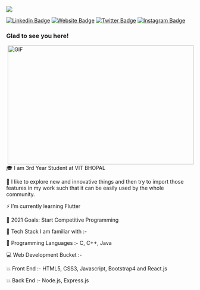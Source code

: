 

<!---
Please consider starring the repo if you find this useful in any manner
or use it. It helps me a lot.
-->

<img src="https://readme-typing-svg.herokuapp.com/?lines=Hello,+There!+👋;This+is+Rohan+Modi....;Nice+to+meet+you!&center=true&size=30">


[![Linkedin Badge](https://img.shields.io/badge/-LinkedIn-0e76a8?style=flat-square&logo=Linkedin&logoColor=white)](https://www.linkedin.com/in/rohanmodi-79647819a/)
[![Website Badge](https://img.shields.io/badge/Website-3b5998?style=flat-square&logo=google-chrome&logoColor=white)]()
[![Twitter Badge](https://img.shields.io/badge/-Twitter-00acee?style=flat-square&logo=Twitter&logoColor=white)](https://twitter.com/RohanMo27620512)
[![Instagram Badge](https://img.shields.io/badge/-Instagram-e4405f?style=flat-square&logo=Instagram&logoColor=white)](https://instagram.com/rohanmodi96/)

### Glad to see you here! &nbsp;

<img align="right" alt="GIF" src="https://github.com/abhisheknaiidu/abhisheknaiidu/blob/master/code.gif?raw=true" width="500" height="320" />

🎓 I am 3rd Year Student at VIT BHOPAL

🚀 I like to explore new and innovative things and then try to import those features in my work such that it can be easily used by the whole community.

⚡ I’m currently learning Flutter

🥅 2021 Goals: Start Competitive Programming

📌 Tech Stack I am familiar with :-

🎯 Programming Languages :- C, C++, Java

💻 Web Development Bucket :-

💥 Front End :- HTML5, CSS3, Javascript, Bootstrap4 and React.js

💥 Back End :- Node.js, Express.js
